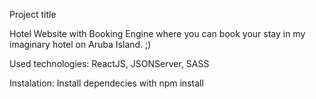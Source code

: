 Project title

Hotel Website with Booking Engine where you can book your stay in my imaginary hotel on Aruba Island. ;)

Used technologies:
ReactJS, JSONServer, SASS

Instalation:
Install dependecies with npm install
